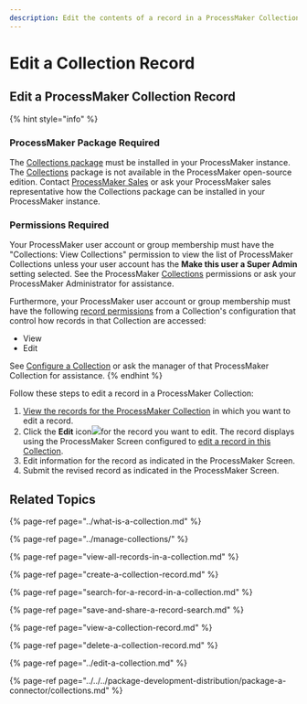 ```yaml
---
description: Edit the contents of a record in a ProcessMaker Collection.
---
```


# Edit a Collection Record

## Edit a ProcessMaker Collection Record

{% hint style="info" %}
### ProcessMaker Package Required

The [Collections package](../../../package-development-distribution/package-a-connector/collections.md) must be installed in your ProcessMaker instance. The [Collections](../what-is-a-collection.md) package is not available in the ProcessMaker open-source edition. Contact [ProcessMaker Sales](https://www.processmaker.com/contact/) or ask your ProcessMaker sales representative how the Collections package can be installed in your ProcessMaker instance.

### Permissions Required

Your ProcessMaker user account or group membership must have the "Collections: View Collections" permission to view the list of ProcessMaker Collections unless your user account has the **Make this user a Super Admin** setting selected. See the ProcessMaker [Collections](../../permission-descriptions-for-users-and-groups.md#collections) permissions or ask your ProcessMaker Administrator for assistance.

Furthermore, your ProcessMaker user account or group membership must have the following [record permissions](../manage-collections/configure-a-collection.md#configure-record-permissions-for-processmaker-users) from a Collection's configuration that control how records in that Collection are accessed:

* View
* Edit

See [Configure a Collection](../manage-collections/configure-a-collection.md#configure-a-processmaker-collection) or ask the manager of that ProcessMaker Collection for assistance.
{% endhint %}

Follow these steps to edit a record in a ProcessMaker Collection:

1. [View the records for the ProcessMaker Collection](view-all-records-in-a-collection.md#view-all-records-in-a-collection) in which you want to edit a record.
2. Click the **Edit** icon![](../../../.gitbook/assets/edit-icon.png)for the record you want to edit. The record displays using the ProcessMaker Screen configured to [edit a record in this Collection](../manage-collections/create-a-new-collection.md#create-a-new-processmaker-collection).
3. Edit information for the record as indicated in the ProcessMaker Screen.
4. Submit the revised record as indicated in the ProcessMaker Screen.

## Related Topics

{% page-ref page="../what-is-a-collection.md" %}

{% page-ref page="../manage-collections/" %}

{% page-ref page="view-all-records-in-a-collection.md" %}

{% page-ref page="create-a-collection-record.md" %}

{% page-ref page="search-for-a-record-in-a-collection.md" %}

{% page-ref page="save-and-share-a-record-search.md" %}

{% page-ref page="view-a-collection-record.md" %}

{% page-ref page="delete-a-collection-record.md" %}

{% page-ref page="../edit-a-collection.md" %}

{% page-ref page="../../../package-development-distribution/package-a-connector/collections.md" %}

